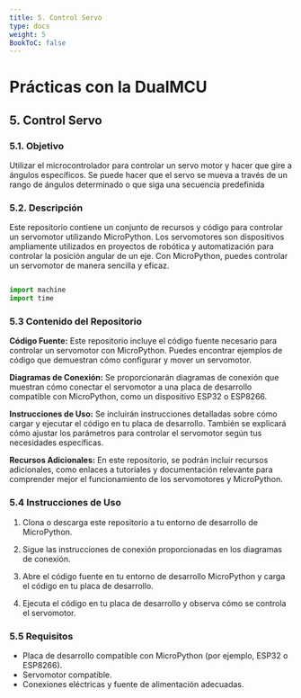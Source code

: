 ```yaml
---
title: 5. Control Servo
type: docs
weight: 5
BookToC: false
---
```


# Prácticas con la DualMCU

## 5. Control Servo
### 5.1. Objetivo
Utilizar el microcontrolador para controlar un servo motor y hacer que gire a
ángulos específicos. Se puede hacer que el servo se mueva a través de un rango de ángulos
determinado o que siga una secuencia predefinida

### 5.2. Descripción

Este repositorio contiene un conjunto de recursos y código para controlar un servomotor utilizando MicroPython. Los servomotores son dispositivos ampliamente utilizados en proyectos de robótica y automatización para controlar la posición angular de un eje. Con MicroPython, puedes controlar un servomotor de manera sencilla y eficaz.

```python

import machine
import time


```



### 5.3 Contenido del Repositorio
**Código Fuente:** Este repositorio incluye el código fuente necesario para controlar un servomotor con MicroPython. Puedes encontrar ejemplos de código que demuestran cómo configurar y mover un servomotor.

**Diagramas de Conexión:** Se proporcionarán diagramas de conexión que muestran cómo conectar el servomotor a una placa de desarrollo compatible con MicroPython, como un dispositivo ESP32 o ESP8266.

**Instrucciones de Uso:** Se incluirán instrucciones detalladas sobre cómo cargar y ejecutar el código en tu placa de desarrollo. También se explicará cómo ajustar los parámetros para controlar el servomotor según tus necesidades específicas.

**Recursos Adicionales:** En este repositorio, se podrán incluir recursos adicionales, como enlaces a tutoriales y documentación relevante para comprender mejor el funcionamiento de los servomotores y MicroPython.

### 5.4 Instrucciones de Uso
1. Clona o descarga este repositorio a tu entorno de desarrollo de MicroPython.

1. Sigue las instrucciones de conexión proporcionadas en los diagramas de conexión.

1. Abre el código fuente en tu entorno de desarrollo MicroPython y carga el código en tu placa de desarrollo.

1. Ejecuta el código en tu placa de desarrollo y observa cómo se controla el servomotor.

### 5.5 Requisitos
+ Placa de desarrollo compatible con MicroPython (por ejemplo, ESP32 o ESP8266).
+ Servomotor compatible.
+ Conexiones eléctricas y fuente de alimentación adecuadas.
